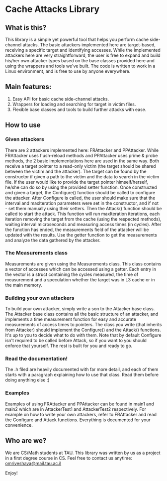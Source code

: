 # Cache Attacks Library

## What is this?
This library is a simple yet powerful tool that helps you perform cache side-channel attacks. The basic attackers implemented here are target-based, receiving a specific target and identifying accesses.
While the implemented attackers here are very straightforward, the user is free to expand and build his/her own attacker types based on the base classes provided here and using the wrappers and tools we've built.
The code is written to work in a Linux environment, and is free to use by anyone everywhere.

## Main features:
1. Easy API for basic cache side-channel attacks.
2. Wrappers for loading and searching for target in victim files.
3. Flexible base classes and tools to build further attacks with ease.

## How to use
### Given attackers
There are 2 attackers implemented here: FRAttacker and PPAttacker. While FRAttacker uses flush-reload methods and PPAttacker uses prime & probe methods, the 2 basic implementations here are used in the same way. Both receive a target pointer to a read-only victim (the target should be shared between the victim and the attacker). The target can be found by the constructor if given a path to the victim and the data to search in the victim file. If the user would like to provide the target pointer himself/herself, he/she can do so by using the provided setter function.
Once constructed and given a target, the Configure() function should be called to configure the attacker. After Configure is called, the user should make sure that the interval and maxIteration parameters were set in the constructor, and if not - set them manually using their setters.
Then the Attack() function should be called to start the attack. This function will run maxIteration iterations, each iteration removing the target from the cache (using the respected methods), waiting interval microseconds and measuring access times (in cycles). After the function has ended, the measurements field of the attacker will be updated with the results. Use the getter function to get the measurements and analyze the data gathered by the attacker.

### The Measurements class
Measurements are given using the Measurements class. This class contains a vector of accesses which can be accessed using a getter. Each entry in the vector is a struct containing the cycles measured, the time of measurement and a speculation whether the target was in L3 cache or in the main memory.

### Building your own attackers
To build your own attacker, simply write a son to the Attacker base class. The Attacker base class contains all the basic structure of an attacker, and implements a time measurement function for easy and accurate measurements of access times to pointers.
The class you write (that inherits from Attacker) should implement the Configure() and the Attack() functions. It's up to you to decide what to do with them. Note that by default Configure isn't required to be called before Attack, so if you want to you should enforce that yourself. The rest is built for you and ready to go.

### Read the documentation!
The .h filed are heavily documented with far more detail, and each of them starts with a paragraph explaining how to use that class. Read them before doing anything else :)

### Examples
Examples of using FRAttacker and PPAttacker can be found in main1 and main2 which are in AttackerTest1 and AttackerTest2 respectively.
For example on how to write your own attackers, refer to FRAttacker and read the Configure and Attack functions.
Everything is documented for your convenience.

## Who are we?
We are CS/Math students at TAU. This library was written by us as a project in a first degree course in CS. Feel free to contact us anytime:
omriyeshaya@mail.tau.ac.il


Enjoy!